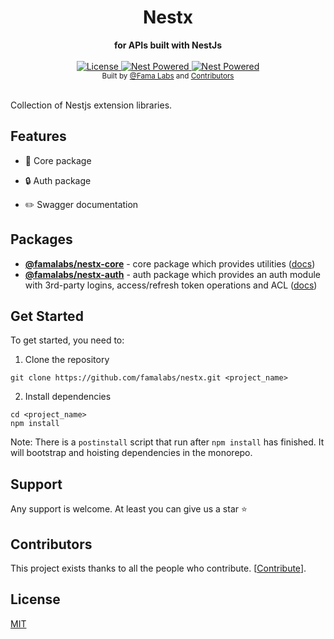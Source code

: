 <div align="center">
  <h1>Nestx</h1>
</div>
<div align="center">
  <strong>for APIs built with NestJs</strong>
</div>

<br />

<div align="center">
  <a href="https://github.com/famalabs/nestx/LICENSE">
    <img src="https://img.shields.io/badge/License-MIT-yellow.svg" alt="License" />
  </a>
  <a href="https://github.com/nestjs/nest">
    <img src="https://raw.githubusercontent.com/nestjsx/crud/master/img/nest-powered.svg?sanitize=true" alt="Nest Powered" />
  </a>
   <a href="https://lerna.js.org/">
    <img src="https://img.shields.io/badge/maintained%20with-lerna-cc00ff.svg" alt="Nest Powered" />
  </a>

</div>

<div align="center">
  <sub>Built by
  <a href="https://github.com/famalabs">@Fama Labs</a> and
  <a href="https://github.com/famalabs/nestx/graphs/contributors">
    Contributors
  </a>
</div>

<br />

Collection of Nestjs extension libraries.

## Features

- :dart: Core package

- :lock: Auth package

- :pencil2: Swagger documentation

## Packages

- [**@famalabs/nestx-core**](https://www.npmjs.com/package/@famalabs/nestx-core) - core package which provides utilities ([docs](https://github.com/famalabs/nestx/tree/master/packages/core))
- [**@famalabs/nestx-auth**](https://www.npmjs.com/package/@famalabs/nestx-auth) - auth package which provides an auth module with 3rd-party logins, access/refresh token operations and ACL ([docs](https://github.com/famalabs/nestx/tree/master/packages/auth))

## Get Started

To get started, you need to:

1. Clone the repository

```shell
git clone https://github.com/famalabs/nestx.git <project_name>
```

2. Install dependencies

```
cd <project_name>
npm install
```

Note: There is a `postinstall` script that run after `npm install` has finished. It will bootstrap and hoisting dependencies in the monorepo.

## Support

Any support is welcome. At least you can give us a star :star:

## Contributors

This project exists thanks to all the people who contribute. [[Contribute](CONTRIBUTING.md)].

## License

[MIT](LICENSE)
